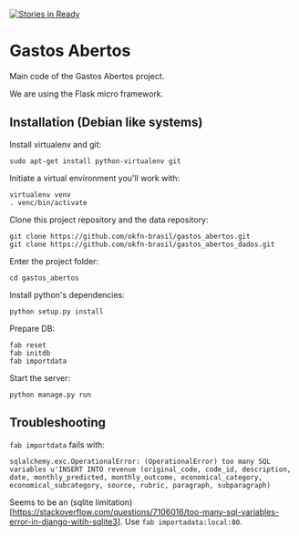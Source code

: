 [![Stories in Ready](https://badge.waffle.io/okfn-brasil/gastos_abertos.png?label=ready&title=Ready)](https://waffle.io/okfn-brasil/gastos_abertos)

Gastos Abertos
==============

Main code of the Gastos Abertos project.

We are using the Flask micro framework.


## Installation (Debian like systems)

Install virtualenv and git:

    sudo apt-get install python-virtualenv git

Initiate a virtual environment you'll work with:

    virtualenv venv
    . venc/bin/activate

Clone this project repository and the data repository:

    git clone https://github.com/okfn-brasil/gastos_abertos.git
    git clone https://github.com/okfn-brasil/gastos_abertos_dados.git

Enter the project folder:

    cd gastos_abertos

Install python's dependencies:

    python setup.py install

Prepare DB:

    fab reset
    fab initdb
    fab importdata

Start the server:

    python manage.py run



## Troubleshooting

`fab importdata` fails with:

    sqlalchemy.exc.OperationalError: (OperationalError) too many SQL variables u'INSERT INTO revenue (original_code, code_id, description, date, monthly_predicted, monthly_outcome, economical_category, economical_subcategory, source, rubric, paragraph, subparagraph)

Seems to be an (sqlite limitation)[https://stackoverflow.com/questions/7106016/too-many-sql-variables-error-in-django-witih-sqlite3].
Use `fab importadata:local:80`.

